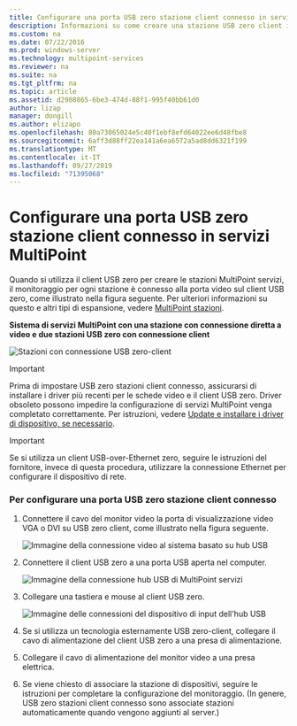 ```yaml
---
title: Configurare una porta USB zero stazione client connesso in servizi MultiPoint
description: Informazioni su come creare una stazione USB zero client in MultiPoint Services
ms.custom: na
ms.date: 07/22/2016
ms.prod: windows-server
ms.technology: multipoint-services
ms.reviewer: na
ms.suite: na
ms.tgt_pltfrm: na
ms.topic: article
ms.assetid: d2908865-6be3-474d-88f1-995f40bb61d0
author: lizap
manager: dongill
ms.author: elizapo
ms.openlocfilehash: 80a73065024e5c40f1ebf8efd64022ee6d48fbe8
ms.sourcegitcommit: 6aff3d88ff22ea141a6ea6572a5ad8dd6321f199
ms.translationtype: MT
ms.contentlocale: it-IT
ms.lasthandoff: 09/27/2019
ms.locfileid: "71395068"
---
```

# <a name="set-up-a-usb-zero-client-connected-station-in-multipoint-services"></a>Configurare una porta USB zero stazione client connesso in servizi MultiPoint
Quando si utilizza il client USB zero per creare le stazioni MultiPoint servizi, il monitoraggio per ogni stazione è connesso alla porta video sul client USB zero, come illustrato nella figura seguente. Per ulteriori informazioni su questo e altri tipi di espansione, vedere [MultiPoint stazioni](MultiPoint-services-Stations.md).
  
**Sistema di servizi MultiPoint con una stazione con connessione diretta a video e due stazioni USB zero con connessione client**  
  
![Stazioni con connessione USB zero-client](./media/WMS11_diagram7.gif)  
  
> [!IMPORTANT]  
> Prima di impostare USB zero stazioni client connesso, assicurarsi di installare i driver più recenti per le schede video e il client USB zero. Driver obsoleto possono impedire la configurazione di servizi MultiPoint venga completato correttamente. Per istruzioni, vedere [Update e installare i driver di dispositivo, se necessario](Update-and-install-device-drivers-if-needed.md).  
  
> [!IMPORTANT]  
> Se si utilizza un client USB-over-Ethernet zero, seguire le istruzioni del fornitore, invece di questa procedura, utilizzare la connessione Ethernet per configurare il dispositivo di rete.  
  
### <a name="to-set-up-a-usb-zero-client-connected-station"></a>Per configurare una porta USB zero stazione client connesso  
  
1.  Connettere il cavo del monitor video la porta di visualizzazione video VGA o DVI su USB zero client, come illustrato nella figura seguente.  
  
    ![Immagine della connessione video al sistema basato su hub USB](./media/WMSVideoConnection.gif)  
  
2.  Connettere il client USB zero a una porta USB aperta nel computer.  
  
    ![Immagine della connessione hub USB di MultiPoint servizi](./media/WMSUSBHubConnection.gif)  
  
3.  Collegare una tastiera e mouse al client USB zero.  
  
    ![Immagine delle connessioni del dispositivo di input dell'hub USB](./media/WMSUSBDeviceConnection.gif)  
  
4.  Se si utilizza un tecnologia esternamente USB zero-client, collegare il cavo di alimentazione del client USB zero a una presa di alimentazione.  
  
5.  Collegare il cavo di alimentazione del monitor video a una presa elettrica.  
  
6.  Se viene chiesto di associare la stazione di dispositivi, seguire le istruzioni per completare la configurazione del monitoraggio. (In genere, USB zero stazioni client connesso sono associate stazioni automaticamente quando vengono aggiunti al server.)